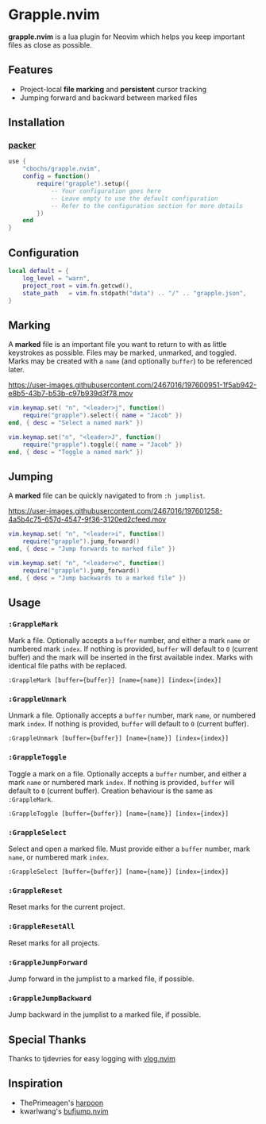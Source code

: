 # Grapple.nvim

**grapple.nvim** is a lua plugin for Neovim which helps you keep important files as close as possible.

## Features

* Project-local **file marking** and **persistent** cursor tracking
* Jumping forward and backward between marked files

## Installation

### [packer](https://github.com/wbthomason/packer.nvim)

```lua
use {
    "cbochs/grapple.nvim",
    config = function()
        require("grapple").setup({
            -- Your configuration goes here
            -- Leave empty to use the default configuration
            -- Refer to the configuration section for more details
        })
    end
}
```

## Configuration

```lua
local default = {
    log_level = "warn",
    project_root = vim.fn.getcwd(),
    state_path   = vim.fn.stdpath("data") .. "/" .. "grapple.json",
}
```

## Marking

A **marked** file is an important file you want to return to with as little keystrokes as possible. Files may be marked, unmarked, and toggled. Marks may be created with a `name` (and optionally `buffer`) to be referenced later.

https://user-images.githubusercontent.com/2467016/197600951-1f5ab942-e8b5-43b7-b53b-c97b939d3f78.mov

```lua
vim.keymap.set( "n", "<leader>j", function()
    require("grapple").select({ name = "Jacob" })
end, { desc = "Select a named mark" })

vim.keymap.set("n", "<leader>J", function()
    require("grapple").toggle({ name = "Jacob" })
end, { desc = "Toggle a named mark" })
```

## Jumping

A **marked** file can be quickly navigated to from `:h jumplist`.

https://user-images.githubusercontent.com/2467016/197601258-4a5b4c75-657d-4547-9f36-3120ed2cfeed.mov

```lua
vim.keymap.set( "n", "<leader>i", function()
    require("grapple").jump_forward()
end, { desc = "Jump forwards to marked file" })

vim.keymap.set( "n", "<leader>o", function()
    require("grapple").jump_forward()
end, { desc = "Jump backwards to a marked file" })
```

## Usage

### `:GrappleMark`

Mark a file. Optionally accepts a `buffer` number, and either a mark `name` or numbered mark `index`. If nothing is provided, `buffer` will default to `0` (current buffer) and the mark will be inserted in the first available index. Marks with identical file paths with be replaced.

```
:GrappleMark [buffer={buffer}] [name={name}] [index={index}]
```

### `:GrappleUnmark`

Unmark a file. Optionally accepts a `buffer` number, mark `name`, or numbered mark `index`. If nothing is provided, `buffer` will default to `0` (current buffer).

```
:GrappleUnmark [buffer={buffer}] [name={name}] [index={index}]
```

### `:GrappleToggle`

Toggle a mark on a file. Optionally accepts a `buffer` number, and either a mark `name` or numbered mark `index`. If nothing is provided, `buffer` will default to `0` (current buffer). Creation behaviour is the same as `:GrappleMark`.

```
:GrappleToggle [buffer={buffer}] [name={name}] [index={index}]
```

### `:GrappleSelect`

Select and open a marked file. Must provide either a `buffer` number, mark `name`, or numbered mark `index`.

```
:GrappleSelect [buffer={buffer}] [name={name}] [index={index}]
```

### `:GrappleReset`

Reset marks for the current project.

### `:GrappleResetAll`

Reset marks for all projects.

### `:GrappleJumpForward`

Jump forward in the jumplist to a marked file, if possible.

### `:GrappleJumpBackward`

Jump backward in the jumplist to a marked file, if possible.

## Special Thanks

Thanks to tjdevries for easy logging with [vlog.nvim](https://github.com/tjdevries/vlog.nvim)

## Inspiration

* ThePrimeagen's [harpoon](https://github.com/ThePrimeagen/harpoon)
* kwarlwang's [bufjump.nvim](https://github.com/kwkarlwang/bufjump.nvim)
